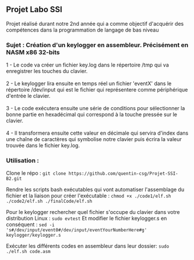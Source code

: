 ## Projet Labo SSI

Projet réalisé durant notre 2nd année qui a comme objectif d'acquérir des compétences dans la programmation de langage de bas niveau

### Sujet : Création d'un keylogger en assembleur. Précisément en NASM x86 32-bits

1 - Le code va créer un fichier key.log dans le répertoire /tmp qui va  enregistrer les touches du clavier. \
\
2 - Le keylogger lira ensuite en temps réel un fichier 'eventX' dans le répertoire /dev/input qui est le fichier qui représentere comme périphérique d'entrée le clavier. \
\
3 - Le code exécutera ensuite une série de conditions pour sélectionner la bonne partie en hexadécimal qui correspond à la touche pressée sur le clavier. \
\
4 - Il transformera ensuite cette valeur en décimale qui servira d'index dans une chaîne de caractères qui symbolise notre clavier puis écrira la valeur trouvée dans le fichier key.log.


### Utilisation :
Clone le répo :
```git clone https://github.com/quentin-csg/Projet-SSI-B2.git```

Rendre les scripts bash exécutables qui vont automatiser l'assemblage du fichier et la liaison pour créer l'exécutable :
```chmod +x ./code1/elf.sh ./code2/elf.sh ./finalCode/elf.sh```

Pour le keylogger rechercher quel fichier s'occupe du clavier dans votre distribution Linux :
```sudo evtest```
Et modifier le fichier keylogger.s en conséquent :
```sed -i 's#/dev/input/event0#/dev/input/eventYourNumberHere#g' keylogger/keylogger.s```

Exécuter les différents codes en assembleur dans leur dossier:
```sudo ./elf.sh code.asm```
 
